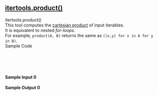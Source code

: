 ## **[itertools.product()](https://www.hackerrank.com/challenges/itertools-product)** 
itertools.product()<br>This tool computes the <a href="https://en.wikipedia.org/wiki/Cartesian_product">cartesian product</a> of input iterables. <br>
It is equivalent to nested <em>for-loops</em>. <br>
For example, <code>product(A, B)</code> returns the same as <code>((x,y) for x in A for y in B)</code>.  <br>Sample Code<br><br><br><br><br><br>**Sample Input 0**<br><br>**Sample Output 0**<br><br>